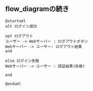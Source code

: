 ## flow_diagramの続き
```uml
@startuml
alt ログイン成功

opt ログアウト
ユーザー -> Webサーバー : ログアウトボタン
Webサーバー -> ユーザー: ログアウト結果
end

else ログイン失敗
Webサーバー -> ユーザー : 認証結果(失敗)

end

@enduml
```
